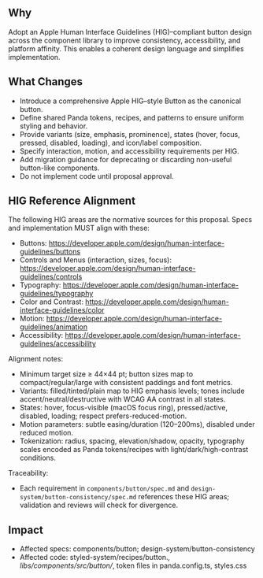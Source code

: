 ## Why
Adopt an Apple Human Interface Guidelines (HIG)–compliant button design across the component library to improve consistency, accessibility, and platform affinity. This enables a coherent design language and simplifies implementation.

## What Changes
- Introduce a comprehensive Apple HIG–style Button as the canonical button.
- Define shared Panda tokens, recipes, and patterns to ensure uniform styling and behavior.
- Provide variants (size, emphasis, prominence), states (hover, focus, pressed, disabled, loading), and icon/label composition.
- Specify interaction, motion, and accessibility requirements per HIG.
- Add migration guidance for deprecating or discarding non-useful button-like components.
- Do not implement code until proposal approval.

## HIG Reference Alignment
The following HIG areas are the normative sources for this proposal. Specs and implementation MUST align with these:

- Buttons: https://developer.apple.com/design/human-interface-guidelines/buttons
- Controls and Menus (interaction, sizes, focus): https://developer.apple.com/design/human-interface-guidelines/controls
- Typography: https://developer.apple.com/design/human-interface-guidelines/typography
- Color and Contrast: https://developer.apple.com/design/human-interface-guidelines/color
- Motion: https://developer.apple.com/design/human-interface-guidelines/animation
- Accessibility: https://developer.apple.com/design/human-interface-guidelines/accessibility

Alignment notes:
- Minimum target size ≥ 44×44 pt; button sizes map to compact/regular/large with consistent paddings and font metrics.
- Variants: filled/tinted/plain map to HIG emphasis levels; tones include accent/neutral/destructive with WCAG AA contrast in all states.
- States: hover, focus-visible (macOS focus ring), pressed/active, disabled, loading; respect prefers-reduced-motion.
- Motion parameters: subtle easing/duration (120–200ms), disabled under reduced motion.
- Tokenization: radius, spacing, elevation/shadow, opacity, typography scales encoded as Panda tokens/recipes with light/dark/high-contrast conditions.

Traceability:
- Each requirement in `components/button/spec.md` and `design-system/button-consistency/spec.md` references these HIG areas; validation and reviews will check for divergence.

## Impact
- Affected specs: components/button; design-system/button-consistency
- Affected code: styled-system/recipes/button.*, libs/components/src/button/*, token files in panda.config.ts, styles.css

